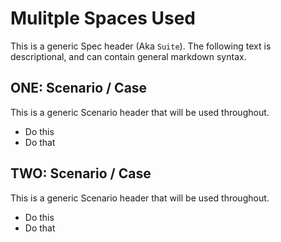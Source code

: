 # Mulitple Spaces  Used

This is a generic Spec header (Aka `Suite`). The following text is descriptional, and can
contain general markdown syntax. 


## ONE: Scenario / Case 
This is a generic Scenario header that will be used throughout.

  * Do this
  * Do that

## TWO: Scenario / Case 
This is a generic Scenario header that will be used throughout.

  * Do this
  * Do that